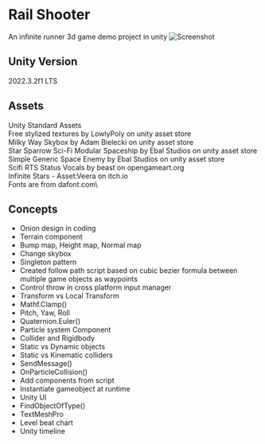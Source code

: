 # Rail Shooter
An infinite runner 3d game demo project in unity
![Screenshot](https://github.com/sinamhdn/unity-rail-shooter/assets/34884156/1996ad02-c108-4281-8111-d3f40badaddb)

## Unity Version
2022.3.2f1 LTS

## Assets
Unity Standard Assets\
Free stylized textures by LowlyPoly on unity asset store\
Milky Way Skybox by Adam Bielecki on unity asset store\
Star Sparrow Sci-Fi Modular Spaceship by Ebal Studios on unity asset store\
Simple Generic Space Enemy by Ebal Studios on unity asset store\
Scifi RTS Status Vocals by beast on opengameart.org\
Infinite Stars - Asset:Veera on itch.io\
Fonts are from dafont.com\

## Concepts
- Onion design in coding
- Terrain component
- Bump map, Height map, Normal map
- Change skybox
- Singleton pattern
- Created follow path script based on cubic bezier formula between multiple game objects as waypoints
- Control throw in cross platform input manager
- Transform vs Local Transform
- Mathf.Clamp()
- Pitch, Yaw, Roll
- Quaternion.Euler()
- Particle system Component
- Collider and Rigidbody
- Static vs Dynamic objects
- Static vs Kinematic colliders
- SendMessage()
- OnParticleCollision()
- Add components from script
- Instantiate gameobject at runtime
- Unity UI
- FindObjectOfType()
- TextMeshPro
- Level beat chart
- Unity timeline

